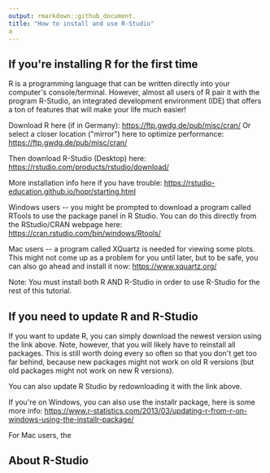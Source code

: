 ```yaml
---
output: rmarkdown::github_document.
title: "How to install and use R-Studio"
a
---
```


## If you're installing R for the first time

R is a programming language that can be written directly into your computer's console/terminal. However, almost all users of R pair it with the program R-Studio, an integrated development environment (IDE) that offers a ton of features that will make your life much easier! 

Download R here (if in Germany): https://ftp.gwdg.de/pub/misc/cran/
Or select a closer location ("mirror") here to optimize performance: https://ftp.gwdg.de/pub/misc/cran/

Then download R-Studio (Desktop) here: https://rstudio.com/products/rstudio/download/

More installation info here if you have trouble: https://rstudio-education.github.io/hopr/starting.html

Windows users -- you might be prompted to download a program called RTools to use the package panel in R Studio. You can do this directly from the RStudio/CRAN webpage here: https://cran.rstudio.com/bin/windows/Rtools/

Mac users -- a program called XQuartz is needed for viewing some plots. This might not come up as a problem for you until later, but to be safe, you can also go ahead and install it now: https://www.xquartz.org/

Note: You must install both R AND R-Studio in order to use R-Studio for the rest of this tutorial. 

## If you need to update R and R-Studio
If you want to update R, you can simply download the newest version using the link above. Note, however, that you will likely have to reinstall all packages. This is still worth doing every so often so that you don't get too far behind, because new packages might not work on old R versions (but old packages might not work on new R versions). 

You can also update R Studio by redownloading it with the link above.

If you're on Windows, you can also use the installr package, here is some more info: https://www.r-statistics.com/2013/03/updating-r-from-r-on-windows-using-the-installr-package/

For Mac users, the 

## About R-Studio
